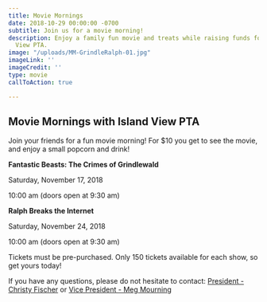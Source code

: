 ```yaml
---
title: Movie Mornings
date: 2018-10-29 00:00:00 -0700
subtitle: Join us for a movie morning!
description: Enjoy a family fun movie and treats while raising funds for the Island
  View PTA.
image: "/uploads/MM-GrindleRalph-01.jpg"
imageLink: ''
imageCredit: ''
type: movie
callToAction: true

---
```

## Movie Mornings with Island View PTA

Join your friends for a fun movie morning! For $10 you get to see the movie, and enjoy a small popcorn and drink!

**Fantastic Beasts: The Crimes of Grindlewald**

Saturday, November 17, 2018

10:00 am (doors open at 9:30 am)

**Ralph Breaks the Internet**

Saturday, November 24, 2018

10:00 am (doors open at 9:30 am)

Tickets must be pre-purchased. Only 150 tickets available for each show, so get yours today!

If you have any questions, please do not hesitate to contact: [President - Christy Fischer](mailto:president@islandviewpta.org) or [Vice President - Meg Mourning](mailto:vicepresident@islandviewpta.org)